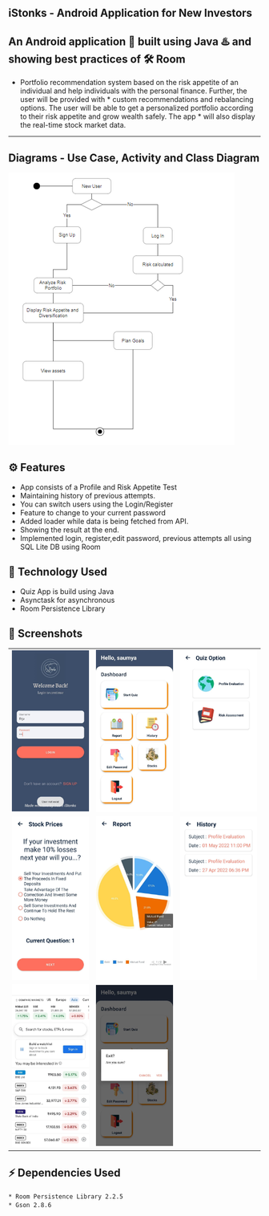 ## iStonks - Android Application for New Investors
An Android application 📱 built using Java ♨️ and showing best practices of 🛠️ Room
-------------------
* Portfolio recommendation system based on the risk appetite of an individual and help individuals with the personal finance. Further, the user will be provided with *  custom recommendations and rebalancing options. The user will be able to get a personalized portfolio according to their risk appetite and grow wealth safely. The app * will also display the real-time stock market data.
------------
## Diagrams - Use Case, Activity and Class Diagram
![usecase diagram](screenshots/ActivityDiagram.png)

## ⚙️ Features
* App consists of a Profile and Risk Appetite Test
* Maintaining history of previous attempts.
* You can switch users using the Login/Register
* Feature to change to your current password
* Added loader while data is being fetched from API.
* Showing the result at the end.
* Implemented login, register,edit password, previous attempts all using SQL Lite DB using Room 

## 🚀 Technology Used

* Quiz App is build using Java
* Asynctask for asynchronous
* Room Persistence Library

## 📸 Screenshots

||||
|:----------------------------------------:|:-----------------------------------------:|:-----------------------------------------: |
| ![Imgur](screenshots/0.jpg) | ![Imgur](screenshots/1.jpg) | ![Imgur](screenshots/2.jpg) |
| ![Imgur](screenshots/3.jpg) | ![Imgur](screenshots/4.jpg) | ![Imgur](screenshots/5.jpg) |
| ![Imgur](screenshots/6.jpg) | ![Imgur](screenshots/8.jpg)  


## ⚡ Dependencies Used
```sh
* Room Persistence Library 2.2.5
* Gson 2.8.6
```
